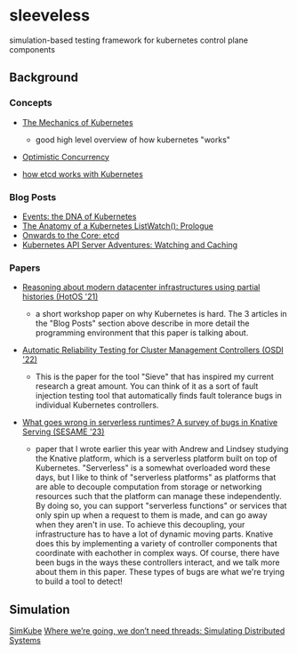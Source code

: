 # sleeveless
simulation-based testing framework for kubernetes control plane components

## Background
### Concepts
- [The Mechanics of Kubernetes](https://dominik-tornow.medium.com/the-mechanics-of-kubernetes-ac8112eaa302)
    - good high level overview of how kubernetes "works"

- [Optimistic Concurrency](https://www.learnsteps.com/what-is-optimistic-concurrency-how-does-is-it-help-to-scale-the-kubernetes-cluster/)
- [how etcd works with Kubernetes](https://learnk8s.io/etcd-kubernetes)

### Blog Posts
- [Events: the DNA of Kubernetes](https://www.mgasch.com/2018/08/k8sevents/#fn:8)
- [The Anatomy of a Kubernetes ListWatch(): Prologue](https://www.mgasch.com/2021/01/listwatch-prologue/#fnref:4)
- [Onwards to the Core: etcd](https://www.mgasch.com/2021/01/listwatch-part-1/)
- [Kubernetes API Server Adventures: Watching and Caching](https://danielmangum.com/posts/k8s-asa-watching-and-caching/)

### Papers
- [Reasoning about modern datacenter infrastructures using partial histories (HotOS '21)](https://sigops.org/s/conferences/hotos/2021/papers/hotos21-s11-sun.pdf)
    - a short workshop paper on why Kubernetes is hard. The 3 articles in the "Blog Posts" section above describe in more detail the programming environment that this paper is talking about.

- [Automatic Reliability Testing for Cluster Management Controllers (OSDI '22)](https://www.usenix.org/system/files/osdi22-sun.pdf)
    - This is the paper for the tool "Sieve" that has inspired my current research a great amount. You can think of it as a sort of fault injection testing tool that automatically finds fault tolerance bugs in individual Kubernetes controllers.

- [What goes wrong in serverless runtimes? A survey of bugs in Knative Serving (SESAME '23)](https://dl.acm.org/doi/abs/10.1145/3592533.3592806)
    - paper that I wrote earlier this year with Andrew and Lindsey studying the Knative platform, which is a serverless platform built on top of Kubernetes. "Serverless" is a somewhat overloaded word these days, but I like to think of "serverless platforms" as platforms that are able to decouple computation from storage or networking resources such that the platform can manage these independently. By doing so, you can support "serverless functions" or services that only spin up when a request to them is made, and can go away when they aren't in use. To achieve this decoupling, your infrastructure has to have a lot of dynamic moving parts. Knative does this by implementing a variety of controller components that coordinate with eachother in complex ways. Of course, there have been bugs in the ways these controllers interact, and we talk more about them in this paper. These types of bugs are what we're trying to build a tool to detect!


## Simulation
[SimKube](https://github.com/acrlabs/simkube)
[Where we’re going, we don’t need threads: Simulating Distributed Systems](https://blog.redplanetlabs.com/2021/03/17/where-were-going-we-dont-need-threads-simulating-distributed-systems/?utm_source=substack&utm_medium=email)
